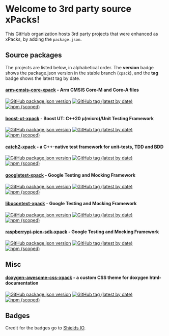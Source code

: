# Welcome to 3rd party source xPacks!

This GitHub organization hosts 3rd party projects that were enhanced as xPacks, by adding the `package.json`.

## Source packages

The projects are listed below, in alphabetical order. The **version** badge shows the package.json version in the stable branch (`xpack`), and the **tag** badge shows the latest tag by date.

#### [arm-cmsis-core-xpack](https://github.com/xpack-3rd-party/arm-cmsis-core-xpack) -  Arm CMSIS Core-M and Core-A files

[![GitHub package.json version](https://img.shields.io/github/package-json/v/xpack-3rd-party/arm-cmsis-core-xpack)](https://github.com/xpack-3rd-party/arm-cmsis-core-xpack/blob/xpack/package.json)
[![GitHub tag (latest by date)](https://img.shields.io/github/v/tag/xpack-3rd-party/arm-cmsis-core-xpack)](https://github.com/xpack-3rd-party/arm-cmsis-core-xpack/tags/)
[![npm (scoped)](https://img.shields.io/npm/v/@xpack-3rd-party/arm-cmsis-core.svg?color=blue)](https://www.npmjs.com/package/@xpack-3rd-party/arm-cmsis-core/)

#### [boost-ut-xpack](https://github.com/xpack-3rd-party/boost-ut-xpack) - Boost UT: C++20 μ(micro)/Unit Testing Framework

[![GitHub package.json version](https://img.shields.io/github/package-json/v/xpack-3rd-party/boost-ut-xpack)](https://github.com/xpack-3rd-party/boost-ut-xpack/blob/xpack/package.json)
[![GitHub tag (latest by date)](https://img.shields.io/github/v/tag/xpack-3rd-party/boost-ut-xpack)](https://github.com/xpack-3rd-party/boost-ut-xpack/tags/)
[![npm (scoped)](https://img.shields.io/npm/v/@xpack-3rd-party/boost-ut.svg?color=blue)](https://www.npmjs.com/package/@xpack-3rd-party/boost-ut/)

#### [catch2-xpack](https://github.com/xpack-3rd-party/catch2-xpack) - a C++-native test framework for unit-tests, TDD and BDD

[![GitHub package.json version](https://img.shields.io/github/package-json/v/xpack-3rd-party/catch2-xpack)](https://github.com/xpack-3rd-party/catch2-xpack/blob/xpack/package.json)
[![GitHub tag (latest by date)](https://img.shields.io/github/v/tag/xpack-3rd-party/catch2-xpack)](https://github.com/xpack-3rd-party/catch2-xpack/tags/)
[![npm (scoped)](https://img.shields.io/npm/v/@xpack-3rd-party/catch2.svg?color=blue)](https://www.npmjs.com/package/@xpack-3rd-party/catch2/)

#### [googletest-xpack](https://github.com/xpack-3rd-party/googletest-xpack) - Google Testing and Mocking Framework

[![GitHub package.json version](https://img.shields.io/github/package-json/v/xpack-3rd-party/googletest-xpack)](https://github.com/xpack-3rd-party/googletest-xpack/blob/xpack/package.json)
[![GitHub tag (latest by date)](https://img.shields.io/github/v/tag/xpack-3rd-party/googletest-xpack)](https://github.com/xpack-3rd-party/googletest-xpack/tags/)
[![npm (scoped)](https://img.shields.io/npm/v/@xpack-3rd-party/googletest.svg?color=blue)](https://www.npmjs.com/package/@xpack-3rd-party/googletest/)

#### [libucontext-xpack](https://github.com/xpack-3rd-party/libucontext-xpack) - Google Testing and Mocking Framework

[![GitHub package.json version](https://img.shields.io/github/package-json/v/xpack-3rd-party/libucontext-xpack)](https://github.com/xpack-3rd-party/libucontext-xpack/blob/xpack/package.json)
[![GitHub tag (latest by date)](https://img.shields.io/github/v/tag/xpack-3rd-party/libucontext-xpack)](https://github.com/xpack-3rd-party/libucontext-xpack/tags/)
[![npm (scoped)](https://img.shields.io/npm/v/@xpack-3rd-party/libucontext.svg?color=blue)](https://www.npmjs.com/package/@xpack-3rd-party/libucontext/)

#### [raspberrypi-pico-sdk-xpack](https://github.com/xpack-3rd-party/raspberrypi-pico-sdk-xpack) - Google Testing and Mocking Framework

[![GitHub package.json version](https://img.shields.io/github/package-json/v/xpack-3rd-party/raspberrypi-pico-sdk-xpack)](https://github.com/xpack-3rd-party/raspberrypi-pico-sdk-xpack/blob/xpack/package.json)
[![GitHub tag (latest by date)](https://img.shields.io/github/v/tag/xpack-3rd-party/raspberrypi-pico-sdk-xpack)](https://github.com/xpack-3rd-party/raspberrypi-pico-sdk-xpack/tags/)
[![npm (scoped)](https://img.shields.io/npm/v/@xpack-3rd-party/raspberrypi-pico-sdk.svg?color=blue)](https://www.npmjs.com/package/@xpack-3rd-party/raspberrypi-pico-sdk/)

## Misc

#### [doxygen-awesome-css-xpack](https://github.com/xpack-3rd-party/doxygen-awesome-css-xpack) - a custom CSS theme for doxygen html-documentation

[![GitHub package.json version](https://img.shields.io/github/package-json/v/xpack-3rd-party/doxygen-awesome-css-xpack)](https://github.com/xpack-3rd-party/doxygen-awesome-css-xpack/blob/xpack/package.json)
[![GitHub tag (latest by date)](https://img.shields.io/github/v/tag/xpack-3rd-party/doxygen-awesome-css-xpack)](https://github.com/xpack-3rd-party/doxygen-awesome-css-xpack/tags/)
[![npm (scoped)](https://img.shields.io/npm/v/@xpack-3rd-party/doxygen-awesome-css.svg?color=blue)](https://www.npmjs.com/package/@xpack-3rd-party/doxygen-awesome-css/)

## Badges

Credit for the badges go to [Shields IO](https://shields.io).
